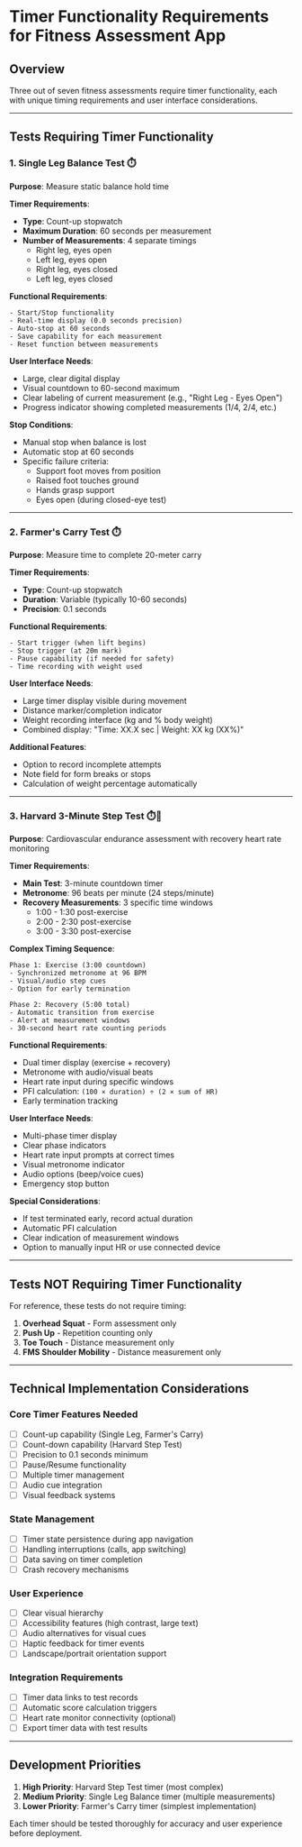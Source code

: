# Timer Functionality Requirements for Fitness Assessment App

## Overview
Three out of seven fitness assessments require timer functionality, each with unique timing requirements and user interface considerations.

---

## Tests Requiring Timer Functionality

### 1. Single Leg Balance Test ⏱️

**Purpose**: Measure static balance hold time

**Timer Requirements**:
- **Type**: Count-up stopwatch
- **Maximum Duration**: 60 seconds per measurement
- **Number of Measurements**: 4 separate timings
  - Right leg, eyes open
  - Left leg, eyes open
  - Right leg, eyes closed
  - Left leg, eyes closed

**Functional Requirements**:
```
- Start/Stop functionality
- Real-time display (0.0 seconds precision)
- Auto-stop at 60 seconds
- Save capability for each measurement
- Reset function between measurements
```

**User Interface Needs**:
- Large, clear digital display
- Visual countdown to 60-second maximum
- Clear labeling of current measurement (e.g., "Right Leg - Eyes Open")
- Progress indicator showing completed measurements (1/4, 2/4, etc.)

**Stop Conditions**:
- Manual stop when balance is lost
- Automatic stop at 60 seconds
- Specific failure criteria:
  - Support foot moves from position
  - Raised foot touches ground
  - Hands grasp support
  - Eyes open (during closed-eye test)

---

### 2. Farmer's Carry Test ⏱️

**Purpose**: Measure time to complete 20-meter carry

**Timer Requirements**:
- **Type**: Count-up stopwatch
- **Duration**: Variable (typically 10-60 seconds)
- **Precision**: 0.1 seconds

**Functional Requirements**:
```
- Start trigger (when lift begins)
- Stop trigger (at 20m mark)
- Pause capability (if needed for safety)
- Time recording with weight used
```

**User Interface Needs**:
- Large timer display visible during movement
- Distance marker/completion indicator
- Weight recording interface (kg and % body weight)
- Combined display: "Time: XX.X sec | Weight: XX kg (XX%)"

**Additional Features**:
- Option to record incomplete attempts
- Note field for form breaks or stops
- Calculation of weight percentage automatically

---

### 3. Harvard 3-Minute Step Test ⏱️🎵

**Purpose**: Cardiovascular endurance assessment with recovery heart rate monitoring

**Timer Requirements**:
- **Main Test**: 3-minute countdown timer
- **Metronome**: 96 beats per minute (24 steps/minute)
- **Recovery Measurements**: 3 specific time windows
  - 1:00 - 1:30 post-exercise
  - 2:00 - 2:30 post-exercise
  - 3:00 - 3:30 post-exercise

**Complex Timing Sequence**:
```
Phase 1: Exercise (3:00 countdown)
- Synchronized metronome at 96 BPM
- Visual/audio step cues
- Option for early termination

Phase 2: Recovery (5:00 total)
- Automatic transition from exercise
- Alert at measurement windows
- 30-second heart rate counting periods
```

**Functional Requirements**:
- Dual timer display (exercise + recovery)
- Metronome with audio/visual beats
- Heart rate input during specific windows
- PFI calculation: `(100 × duration) ÷ (2 × sum of HR)`
- Early termination tracking

**User Interface Needs**:
- Multi-phase timer display
- Clear phase indicators
- Heart rate input prompts at correct times
- Visual metronome indicator
- Audio options (beep/voice cues)
- Emergency stop button

**Special Considerations**:
- If test terminated early, record actual duration
- Automatic PFI calculation
- Clear indication of measurement windows
- Option to manually input HR or use connected device

---

## Tests NOT Requiring Timer Functionality

For reference, these tests do not require timing:

1. **Overhead Squat** - Form assessment only
2. **Push Up** - Repetition counting only
3. **Toe Touch** - Distance measurement only
4. **FMS Shoulder Mobility** - Distance measurement only

---

## Technical Implementation Considerations

### Core Timer Features Needed
- [ ] Count-up capability (Single Leg, Farmer's Carry)
- [ ] Count-down capability (Harvard Step Test)
- [ ] Precision to 0.1 seconds minimum
- [ ] Pause/Resume functionality
- [ ] Multiple timer management
- [ ] Audio cue integration
- [ ] Visual feedback systems

### State Management
- [ ] Timer state persistence during app navigation
- [ ] Handling interruptions (calls, app switching)
- [ ] Data saving on timer completion
- [ ] Crash recovery mechanisms

### User Experience
- [ ] Clear visual hierarchy
- [ ] Accessibility features (high contrast, large text)
- [ ] Audio alternatives for visual cues
- [ ] Haptic feedback for timer events
- [ ] Landscape/portrait orientation support

### Integration Requirements
- [ ] Timer data links to test records
- [ ] Automatic score calculation triggers
- [ ] Heart rate monitor connectivity (optional)
- [ ] Export timer data with test results

---

## Development Priorities

1. **High Priority**: Harvard Step Test timer (most complex)
2. **Medium Priority**: Single Leg Balance timer (multiple measurements)
3. **Lower Priority**: Farmer's Carry timer (simplest implementation)

Each timer should be tested thoroughly for accuracy and user experience before deployment.